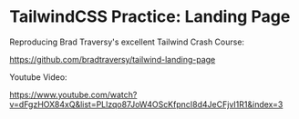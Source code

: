 # TailwindCSS Practice: Landing Page
Reproducing Brad Traversy's excellent Tailwind Crash Course:

https://github.com/bradtraversy/tailwind-landing-page

Youtube Video:

https://www.youtube.com/watch?v=dFgzHOX84xQ&list=PLlzqo87JoW4OScKfpncI8d4JeCFjvI1R1&index=3


